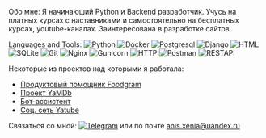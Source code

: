 Обо мне: Я начинаюший Python и Backend разработчик. Учусь на платных курсах с наставниками и самостоятельно на бесплатных курсах, youtube-каналах. Заинтересована в разработке сайтов.

Languages and Tools:
![Python](https://img.shields.io/badge/-Python-DC143C)
![Docker](https://img.shields.io/badge/-Docker-00BFFF)
![Postgresql](https://img.shields.io/badge/-Postgresql-8A2BE2)
![Django](https://img.shields.io/badge/-Django-D2691E)
![HTML](https://img.shields.io/badge/-HTML-000080)
![SQLite](https://img.shields.io/badge/-SQLite-FFFF00)
![Git](https://img.shields.io/badge/-Git-2F4F4F)
![Nginx](https://img.shields.io/badge/-Nginx-8B4513)
![Gunicorn](https://img.shields.io/badge/-Gunicorn-008080)
![HTTP](https://img.shields.io/badge/-HTTP-7B68EE)
![Postman](https://img.shields.io/badge/-Postman-BC8F8F)
![RESTAPI](https://img.shields.io/badge/-RESTAPI-4B0082)

Некоторые из проектов над которыми я работала:
- [Продуктовый помощник Foodgram](https://github.com/Xenia387/foodgram-project-react)
- [Проект YaMDb](https://github.com/Xenia387/api_yamdb)
- [Бот-ассистент](https://github.com/Xenia387/homework_bot)
- [Соц. сеть Yatube](https://github.com/Xenia387/api_final_yatube)

Связаться со мной: [![Telegram](https://img.shields.io/badge/-Telegram-090909?style=for-the-badge&logo=telegram&logoColor=27A0D9)](https://t.me/Ksenia_An_mova) или по почте anis.xenia@uandex.ru